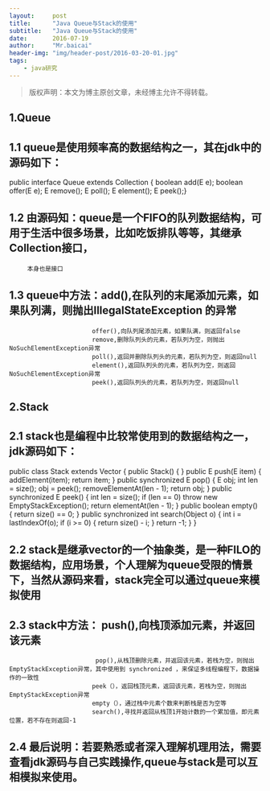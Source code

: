 ```yaml
---
layout:     post
title:      "Java Queue与Stack的使用"
subtitle:   "Java Queue与Stack的使用"
date:       2016-07-19
author:     "Mr.baicai"
header-img: "img/header-post/2016-03-20-01.jpg"
tags:
    - java研究
---
```


> 版权声明：本文为博主原创文章，未经博主允许不得转载。

##  1.Queue
##  1.1  queue是使用频率高的数据结构之一，其在jdk中的源码如下：
   public interface Queue<E> extends Collection<E> {
    boolean add(E e);
    boolean offer(E e);
    E remove();
    E poll();
    E element();
    E peek();}
    
##   1.2 由源码知：queue是一个FIFO的队列数据结构，可用于生活中很多场景，比如吃饭排队等等，其继承Collection接口，
         本身也是接口
##  1.3 queue中方法：add(),在队列的末尾添加元素，如果队列满，则抛出IllegalStateException 的异常
                           offer(),向队列尾添加元素，如果队满，则返回false
                           remove,删除队列头的元素，若队列为空，则抛出NoSuchElementException异常
                           poll(),返回并删除队列头的元素，若队列为空，则返回null
                           element(),返回队列头的元素，若队列为空，则返回NoSuchElementException异常
                           peek(),返回队列头的元素，若队列为空，则返回null
                          
##  2.Stack
##   2.1 stack也是编程中比较常使用到的数据结构之一，jdk源码如下：
public class Stack<E> extends Vector<E> {
    public Stack() {
    }
    public E push(E item) {
        addElement(item);
        return item;
    }
    public synchronized E pop() {
        E   obj;
        int len = size();
        obj = peek();
        removeElementAt(len - 1);
        return obj;
    }
    public synchronized E peek() {
        int len = size();
        if (len == 0)
            throw new EmptyStackException();
        return elementAt(len - 1);
    }
    public boolean empty() {
        return size() == 0;
    }
    public synchronized int search(Object o) {
        int i = lastIndexOf(o);
        if (i >= 0) {
            return size() - i;
        }
        return -1;
    }
}

##  2.2 stack是继承vector的一个抽象类，是一种FILO的数据结构，应用场景，个人理解为queue受限的情景下，当然从源码来看，stack完全可以通过queue来模拟使用

##  2.3 stack中方法：  push(),向栈顶添加元素，并返回该元素
                            pop(),从栈顶删除元素，并返回该元素，若栈为空，则抛出EmptyStackException异常，其中使用到 synchronized ，来保证多线程编程下，数据操作的一致性
                           peek（），返回栈顶元素，返回该元素，若栈为空，则抛出EmptyStackException异常
                           empty（），通过栈中元素个数来判断栈是否为空等
                           search(),寻找并返回从栈顶1开始计数的一个累加值，即元素位置，若不存在则返回-1
##  2.4 最后说明：若要熟悉或者深入理解机理用法，需要查看jdk源码与自己实践操作,queue与stack是可以互相模拟来使用。                          
